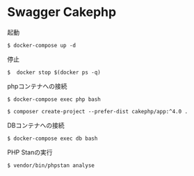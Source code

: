 # Swagger Cakephp
起動
```
$ docker-compose up -d
```
停止
```
$  docker stop $(docker ps -q) 
```
phpコンテナへの接続
```
$ docker-compose exec php bash
```
```
$ composer create-project --prefer-dist cakephp/app:^4.0 .
```
DBコンテナへの接続
```
$ docker-compose exec db bash
```
PHP Stanの実行
```
$ vendor/bin/phpstan analyse
```

